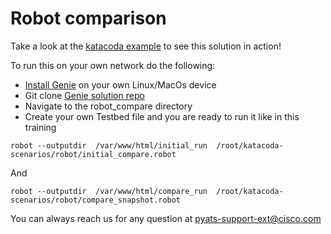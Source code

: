 # Robot comparison 

Take a look at the [katacoda example](https://www.katacoda.com/jeaubin/scenarios/compare) to see this
solution in action!

To run this on your own network do the following:

* [Install Genie](https://www.katacoda.com/jeaubin/scenarios/install) on your own Linux/MacOs device
* Git clone [Genie solution repo](https://github.com/CiscoTestAutomation/genie_solutions)
* Navigate to the robot_compare directory
* Create your own Testbed file and you are ready to run it like in this training

`robot --outputdir  /var/www/html/initial_run  /root/katacoda-scenarios/robot/initial_compare.robot`

And 

`robot --outputdir  /var/www/html/compare_run  /root/katacoda-scenarios/robot/compare_snapshot.robot`

You can always reach us for any question at pyats-support-ext@cisco.com
